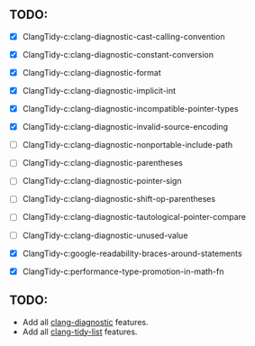 ## TODO:
* [x] ClangTidy-c:clang-diagnostic-cast-calling-convention
* [x] ClangTidy-c:clang-diagnostic-constant-conversion
* [x] ClangTidy-c:clang-diagnostic-format
* [x] ClangTidy-c:clang-diagnostic-implicit-int
* [x] ClangTidy-c:clang-diagnostic-incompatible-pointer-types
* [x] ClangTidy-c:clang-diagnostic-invalid-source-encoding
* [ ] ClangTidy-c:clang-diagnostic-nonportable-include-path
* [ ] ClangTidy-c:clang-diagnostic-parentheses
* [ ] ClangTidy-c:clang-diagnostic-pointer-sign
* [ ] ClangTidy-c:clang-diagnostic-shift-op-parentheses
* [ ] ClangTidy-c:clang-diagnostic-tautological-pointer-compare
* [ ] ClangTidy-c:clang-diagnostic-unused-value
* [x] ClangTidy-c:google-readability-braces-around-statements
* [x] ClangTidy-c:performance-type-promotion-in-math-fn


## TODO:
- Add all [clang-diagnostic](https://clang.llvm.org/docs/DiagnosticsReference.html) features.
- Add all [clang-tidy-list](http://clang.llvm.org/extra/clang-tidy/checks/list.html) features.
